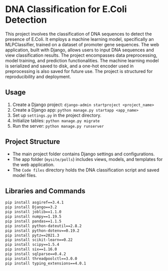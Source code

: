 # DNA Classification for E.Coli Detection

This project involves the classification of DNA sequences to detect the presence of E.Coli. It employs a machine learning model, specifically an MLPClassifier, trained on a dataset of promoter gene sequences. The web application, built with Django, allows users to input DNA sequences and view classification results. The project encompasses data preprocessing, model training, and prediction functionalities. The machine learning model is serialized and saved to disk, and a one-hot encoder used in preprocessing is also saved for future use. The project is structured for reproducibility and deployment.
    
## Usage

1. Create a Django project: `django-admin startproject <project_name>`
2. Create a Django app: `python manage.py startapp <app_name>`
3. Set up `settings.py` in the project directory.
4. Initialize tables: `python manage.py migrate`
5. Run the server: `python manage.py runserver`

## Project Structure                             

- The main project folder contains Django settings and configurations.
- The app folder (`mysite/polls`) includes views, models, and templates for the web application.
- The `Code files` directory holds the DNA classification script and saved model files.

## Libraries and Commands

```bash
pip install asgiref==3.4.1
pip install Django==3.2
pip install joblib==1.1.0
pip install numpy==1.19.5
pip install pandas==1.1.5
pip install python-dateutil==2.8.2
pip install python-dotenv==0.19.2
pip install pytz==2021.3
pip install scikit-learn==0.22
pip install scipy==1.5.4
pip install six==1.16.0
pip install sqlparse==0.4.2
pip install threadpoolctl==3.0.0
pip install typing_extensions==4.0.1
